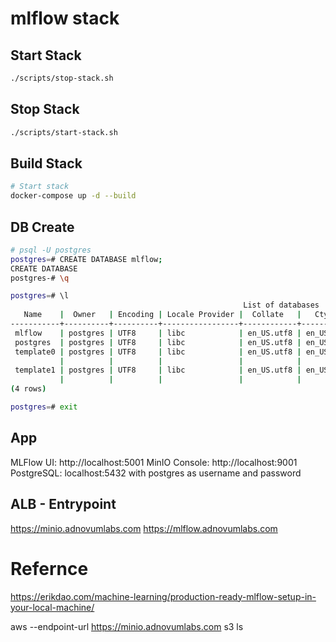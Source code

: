# mlflow stack


## Start Stack

```bash
./scripts/stop-stack.sh
```

## Stop Stack
```bash
./scripts/start-stack.sh
```
## Build Stack
```bash
# Start stack
docker-compose up -d --build
```

## DB Create

```bash
# psql -U postgres
postgres=# CREATE DATABASE mlflow;
CREATE DATABASE
postgres-# \q

postgres=# \l
                                                    List of databases
   Name    |  Owner   | Encoding | Locale Provider |  Collate   |   Ctype    | Locale | ICU Rules |   Access privileges
-----------+----------+----------+-----------------+------------+------------+--------+-----------+-----------------------
 mlflow    | postgres | UTF8     | libc            | en_US.utf8 | en_US.utf8 |        |           |
 postgres  | postgres | UTF8     | libc            | en_US.utf8 | en_US.utf8 |        |           |
 template0 | postgres | UTF8     | libc            | en_US.utf8 | en_US.utf8 |        |           | =c/postgres          +
           |          |          |                 |            |            |        |           | postgres=CTc/postgres
 template1 | postgres | UTF8     | libc            | en_US.utf8 | en_US.utf8 |        |           | =c/postgres          +
           |          |          |                 |            |            |        |           | postgres=CTc/postgres
(4 rows)

postgres=# exit
```

## App

MLFlow UI: http://localhost:5001
MinIO Console: http://localhost:9001
PostgreSQL: localhost:5432 with postgres as username and password

## ALB - Entrypoint

https://minio.adnovumlabs.com
https://mlflow.adnovumlabs.com



# Refernce
https://erikdao.com/machine-learning/production-ready-mlflow-setup-in-your-local-machine/


aws --endpoint-url https://minio.adnovumlabs.com s3 ls

